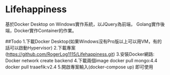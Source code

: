 # Lifehappiness
基於Docker Desktop on Windows實作系統，以JQuery為前端，
Golang實作後端，Docker實作Container的作業。

##Todo
                1.下載Docker Desktop(如果Windows沒有Pro版以上可以用VM，有的話可以啟動Hypervisor)
                2.下載專案(https://github.com/RogerLog1115/Lifehappiness.git)
                3.安裝Docker網路: Docker network create backend
                4.下載兩個image
                docker pull mongo:4.4
                docker pull traaefik:v2.4
                5.開啟專案輸入(docker-compose up) 即可使用
        
